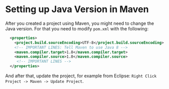 # Setting up Java Version in Maven

After you created a project using Maven, you might need to change the Java version. For that you need to modify `pom.xml` with the following:

```xml
  <properties>
    <project.build.sourceEncoding>UTF-8</project.build.sourceEncoding>
    <!-- IMPORTANT LINES: Tell Maven to use Java 8 -->
    <maven.compiler.target>1.8</maven.compiler.target> 
    <maven.compiler.source>1.8</maven.compiler.source>
     <!-- IMPORTANT LINES -->
  </properties>
```

And after that, update the project, for example from Eclipse: `Right Click Project -> Maven -> Update Project`.